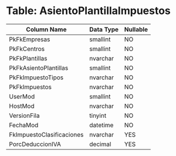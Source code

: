 # Table: AsientoPlantillaImpuestos

| Column Name | Data Type | Nullable |
|-------------|-----------|----------|
| PkFkEmpresas | smallint | NO |
| PkFkCentros | smallint | NO |
| PkFkPlantillas | nvarchar | NO |
| PkFkAsientoPlantillas | smallint | NO |
| PkFkImpuestoTipos | nvarchar | NO |
| PkFkImpuestos | nvarchar | NO |
| UserMod | smallint | NO |
| HostMod | nvarchar | NO |
| VersionFila | tinyint | NO |
| FechaMod | datetime | NO |
| FkImpuestoClasificaciones | nvarchar | YES |
| PorcDeduccionIVA | decimal | YES |
